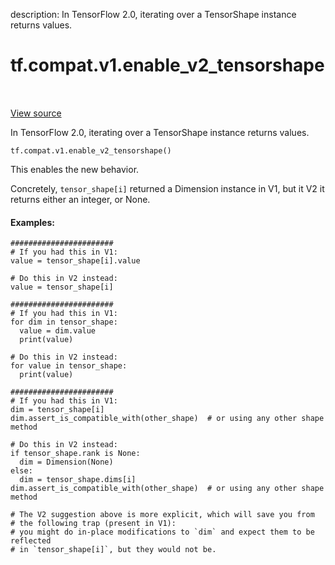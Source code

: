 description: In TensorFlow 2.0, iterating over a TensorShape instance returns values.

<div itemscope itemtype="http://developers.google.com/ReferenceObject">
<meta itemprop="name" content="tf.compat.v1.enable_v2_tensorshape" />
<meta itemprop="path" content="Stable" />
</div>

# tf.compat.v1.enable_v2_tensorshape

<!-- Insert buttons and diff -->

<table class="tfo-notebook-buttons tfo-api nocontent" align="left">

</table>

<a target="_blank" class="external" href="/code/stable/tensorflow/python/framework/tensor_shape.py">View source</a>



In TensorFlow 2.0, iterating over a TensorShape instance returns values.


<pre class="devsite-click-to-copy prettyprint lang-py tfo-signature-link">
<code>tf.compat.v1.enable_v2_tensorshape()
</code></pre>



<!-- Placeholder for "Used in" -->

This enables the new behavior.

Concretely, `tensor_shape[i]` returned a Dimension instance in V1, but
it V2 it returns either an integer, or None.

#### Examples:



```
#######################
# If you had this in V1:
value = tensor_shape[i].value

# Do this in V2 instead:
value = tensor_shape[i]

#######################
# If you had this in V1:
for dim in tensor_shape:
  value = dim.value
  print(value)

# Do this in V2 instead:
for value in tensor_shape:
  print(value)

#######################
# If you had this in V1:
dim = tensor_shape[i]
dim.assert_is_compatible_with(other_shape)  # or using any other shape method

# Do this in V2 instead:
if tensor_shape.rank is None:
  dim = Dimension(None)
else:
  dim = tensor_shape.dims[i]
dim.assert_is_compatible_with(other_shape)  # or using any other shape method

# The V2 suggestion above is more explicit, which will save you from
# the following trap (present in V1):
# you might do in-place modifications to `dim` and expect them to be reflected
# in `tensor_shape[i]`, but they would not be.
```